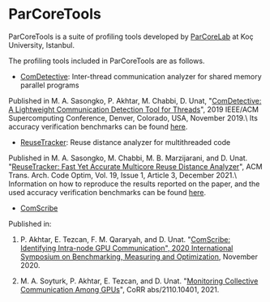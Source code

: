 # ParCoreTools

ParCoreTools is a suite of profiling tools developed by [ParCoreLab](https://parcorelab.ku.edu.tr/) at Koç University, Istanbul.

The profiling tools included in ParCoreTools are as follows.

- [ComDetective](docs/ComDetective.md): Inter-thread communication analyzer for shared memory parallel programs 

Published in M. A. Sasongko, P. Akhtar, M. Chabbi, D. Unat, "[ComDetective: A Lightweight Communication Detection Tool for Threads](https://dl.acm.org/doi/10.1145/3295500.3356214)", 2019 IEEE/ACM Supercomputing Conference, Denver, Colorado, USA, November 2019.\\
Its accuracy verification benchmarks can be found [here](https://github.com/ParCoreLab/accuracy-verification-microbenchmarks).

- [ReuseTracker](docs/ReuseTracker.md): Reuse distance analyzer for multithreaded code

Published in M. A. Sasongko, M. Chabbi, M. B. Marzijarani, and D. Unat. "[ReuseTracker: Fast Yet Accurate Multicore Reuse Distance Analyzer](https://dl.acm.org/doi/10.1145/3484199)", ACM Trans. Arch. Code Optim, Vol. 19, Issue 1, Article 3, December 2021.\\
Information on how to reproduce the results reported on the paper, and the used accuracy verification benchmarks can be found [here](https://github.com/ParCoreLab/ReuseTracker).

- [ComScribe](https://github.com/ParCoreLab/ComScribe/)

Published in: 

1. P. Akhtar, E. Tezcan, F. M. Qararyah, and D. Unat. "[ComScribe: Identifying Intra-node GPU Communication", 2020 International Symposium on Benchmarking, Measuring and Optimization](https://link.springer.com/chapter/10.1007/978-3-030-71058-3_10), November 2020.

2. M. A. Soyturk, P. Akhtar, E. Tezcan, and D. Unat. "[Monitoring Collective Communication Among GPUs](https://arxiv.org/abs/2110.10401)", CoRR abs/2110.10401, 2021.
